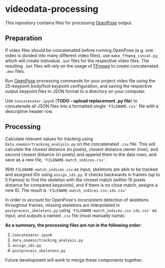 # videodata-processing

This repository contains files for processing [OpenPose](https://github.com/CMU-Perceptual-Computing-Lab/openpose) output.

## Preparation

If video files should be concatenated before running OpenPose (e.g. one video is divided into many different video files), use `make_ffmpeg_concat.py`, which will create individual `.bat` files for the respective video files. The resulting `.bat` files will rely on the usage of [FFmpeg](https://ffmpeg.org) to create concatenated `.mov` files.

Run [OpenPose](https://github.com/CMU-Perceptual-Computing-Lab/openpose) processing commands for your project video file using the 25-keypoint body/foot keypoint configuration, and saving the respective output keypoint files in JSON format to a directory on your computer. 

Use `Concatenater.ipynb` (**TODO - upload replacement .py file**) to concatenate all JSON files into a formatted single `'FILENAME.csv'` file with a descriptive header row. 

## Processing

Calculate relevant values for tracking using `data_onemin/tracking_analysis.py` on the concatenated `.csv` file. This will calculate the closest distance (in pixels), closest distance owner (row), and second closest distance (in pixels) and append them to the data rows, and save as a new file, `'FILENAME-match_indices.csv'`.

With `FILENAME-match_indices.csv` as input, skeletons are able to be tracked and assigned IDs using `assign_ids.py`. It checks backwards in frames (up to 5 frames) to find the skeleton with the closest match (within 15 pixels distance for compared keypoints), and if there is no close match, assigns a new ID. The result is `'FILENAME-match_indices.csv-ids.csv'`

In order to account for OpenPose's inconsistent detection of skeletons throughout frames, missing skeletons are interpolated in `postprocess_skeletons.py` using `'FILENAME-match_indices.csv-ids.csv'` as input, and outputs a named `.csv` file (must manually name).


**As a summary, the processing files are run in the following order:**
1. `Concatenater.ipynb`
2. `data_onemin/tracking_analysis.py`
3. `assign_ids.py`
4. `postprocess_skeletons.py`

Future development will work to merge these components together.
